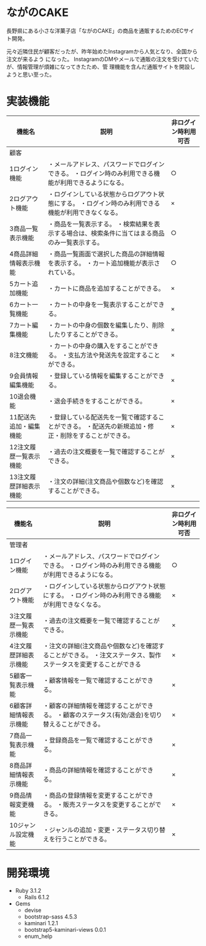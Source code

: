 # ながのCAKE

長野県にある小さな洋菓子店「ながのCAKE」の商品を通販するためのECサイト開発。

元々近隣住民が顧客だったが、昨年始めたInstagramから人気となり、全国から注文が来るよう
になった。
InstagramのDMやメールで通販の注文を受けていたが、情報管理が煩雑になってきたため、管
理機能を含んだ通販サイトを開設しようと思い至った。

# 実装機能

| 機能名 | 説明 |非ログイン時利用可否|
|---|---|---|
|顧客|||
| 1ログイン機能 |・メールアドレス、パスワードでログインできる。 ・ログイン時のみ利用できる機能が利用できるようになる。|○|
|2ログアウト機能|・ログインしている状態からログアウト状態にする。 ・ログイン時のみ利用できる機能が利用できなくなる。|×|
|3商品一覧表示機能|・商品を一覧表示する。 ・検索結果を表示する場合は、検索条件に当てはまる商品のみ一覧表示する。|○|
|4商品詳細情報表示機能|・商品一覧画面で選択した商品の詳細情報を表示する。 ・カート追加機能が表示されている。|○|
|5カート追加機能|・カートに商品を追加することができる。|×|
|6カート一覧機能|・カートの中身を一覧表示することができる。|×|
|7カート編集機能|・カートの中身の個数を編集したり、削除したりすることができる。|×|
|8注文機能|・カートの中身の購入をすることができる。 ・支払方法や発送先を設定することができる。|×|
|9会員情報編集機能|・登録している情報を編集することができる。|×|
|10退会機能|・退会手続きをすることができる。|×|
|11配送先追加・編集機能|・登録している配送先を一覧で確認することができる。 ・配送先の新規追加・修正・削除をすることができる。|×|
|12注文履歴一覧表示機能|・過去の注文概要を一覧で確認することができる。|×|
|13注文履歴詳細表示機能|・注文の詳細(注文商品や個数など)を確認することができる。|×|  

| 機能名 | 説明 |非ログイン時利用可否|
|---|---|---|
|管理者|||
|1ログイン機能|・メールアドレス、パスワードでログインできる。 ・ログイン時のみ利用できる機能が利用できるようになる。|○|
|2ログアウト機能|・ログインしている状態からログアウト状態にする。 ・ログイン時のみ利用できる機能が利用できなくなる。|×|
|3注文履歴一覧表示機能|・過去の注文概要を一覧で確認することができる。|×|
|4注文履歴詳細表示機能|・注文の詳細(注文商品や個数など)を確認することができる。 ・注文ステータス、製作ステータスを変更することができる|×|
|5顧客一覧表示機能|・顧客情報を一覧で確認することができる。|×|
|6顧客詳細情報表示機能|・顧客の詳細情報を確認することができる。 ・顧客のステータス(有効/退会)を切り替えることができる。|×|
|7商品一覧表示機能|・登録商品を一覧で確認することができる。|×|
|8商品詳細情報表示機能|・商品の詳細情報を確認することができる。|×|
|9商品情報変更機能|・商品の登録情報を変更することができる。 ・販売ステータスを変更することができる。|×|
|10ジャンル設定機能|・ジャンルの追加・変更・ステータス切り替えを行うことができる。|×|

# 開発環境
- Ruby 3.1.2
    - Rails 6.1.2
- Gems 
    - devise
    - bootstrap-sass 4.5.3
    - kaminari 1.2.1
    - bootstrap5-kaminari-views 0.0.1
    - enum_help
